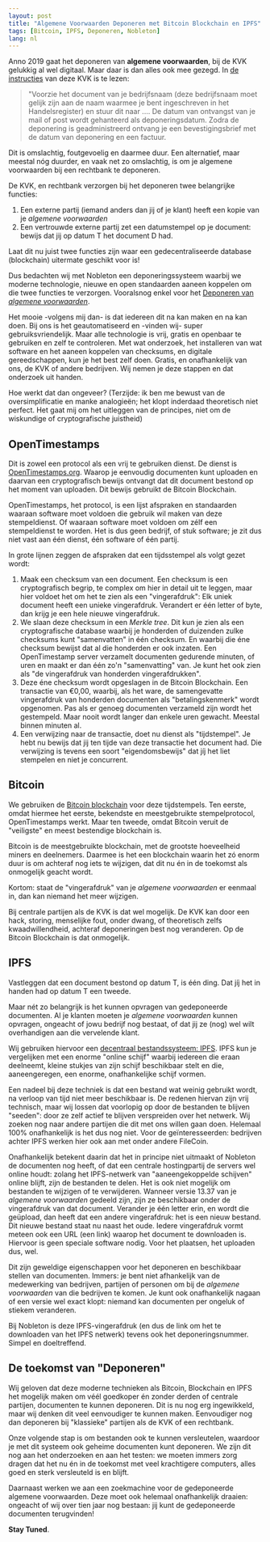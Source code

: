 ```yaml
---
layout: post
title: "Algemene Voorwaarden Deponeren met Bitcoin Blockchain en IPFS"
tags: [Bitcoin, IPFS, Deponeren, Nobleton]
lang: nl
---
```


Anno 2019 gaat het deponeren van __algemene voorwaarden__, bij de KVK
gelukkig al wel digitaal. Maar daar is dan alles ook mee gezegd. In [de
instructies](https://www.kvk.nl/inschrijven-en-wijzigen/deponeren/algemene-voorwaarden-deponeren/)
van deze KVK is te lezen:

> "Voorzie het document van je bedrijfsnaam (deze bedrijfsnaam moet gelijk zijn aan de naam waarmee je bent ingeschreven in het Handelsregister) en stuur dit naar .... De datum van ontvangst van je mail of post wordt gehanteerd als deponeringsdatum.
> Zodra de deponering is geadministreerd ontvang je een bevestigingsbrief met de datum van deponering en een factuur.

Dit is omslachtig, foutgevoelig en daarmee duur. Een alternatief, maar
meestal nóg duurder, en vaak net zo omslachtig, is om je algemene
voorwaarden bij een rechtbank te deponeren.

De KVK, en rechtbank verzorgen bij het deponeren twee belangrijke functies:

1. Een externe partij (iemand anders dan jij of je klant) heeft een kopie van je _algemene voorwaarden_
1. Een vertrouwde externe partij zet een datumstempel op je document:
   bewijs dat jij op datum T het document D had.

Laat dit nu juist twee functies zijn waar een gedecentraliseerde
database (blockchain) uitermate geschikt voor is!

Dus bedachten wij met Nobleton een deponeringssysteem waarbij we
moderne technologie, nieuwe en open standaarden aaneen koppelen om die
twee functies te verzorgen. Vooralsnog enkel voor het [Deponeren van
_algemene voorwaarden_](https://nobleton.nl/deponeren/).

Het mooie -volgens mij dan- is dat iedereen dit na kan maken en na kan
doen. Bij ons is het geautomatiseerd en -vinden wij- super
gebruiksvriendelijk. Maar alle technologie is vrij, gratis en openbaar
te gebruiken en zelf te controleren. Met wat onderzoek, het installeren
van wat software en het aaneen koppelen van checksums, en digitale
gereedschappen, kun je het best zelf doen. Gratis, en onafhankelijk van
ons, de KVK of andere bedrijven. Wij nemen je deze stappen en dat onderzoek
uit handen.

Hoe werkt dat dan ongeveer? (Terzijde: ik ben me bewust van de
oversimplificatie en manke analogieën; het
klopt inderdaad theoretisch niet perfect. Het gaat mij om het uitleggen
van de principes, niet om de wiskundige of cryptografische juistheid)

## OpenTimestamps

Dit is zowel een protocol als een vrij te gebruiken dienst.  De dienst
is [OpenTimestamps.org](https://opentimestamps.org). Waarop je eenvoudig
documenten kunt uploaden en daarvan een cryptografisch bewijs ontvangt
dat dit document bestond op het moment van uploaden. Dit bewijs
gebruikt de Bitcoin Blockchain.
 
OpenTimestamps, het protocol, is een lijst afspraken en standaarden
waaraan software moet voldoen die gebruik wil maken van deze
stempeldienst. Of waaraan software moet voldoen om zélf een
stempeldienst te worden. Het is dus geen bedrijf, of stuk software; je
zit dus niet vast aan één dienst, één software of één partij.

In grote lijnen zeggen de afspraken dat een tijdsstempel als volgt gezet
wordt:

1. Maak een checksum van een document. Een checksum is een
   cryptografisch begrip, te complex om hier in detail uit te leggen, maar hier
   voldoet het om het te zien als een "vingerafdruk": Elk uniek document
   heeft een unieke vingerafdruk. Verandert er één letter of byte, dan
   krijg je een hele nieuwe vingerafdruk.
2. We slaan deze checksum in een *Merkle tree*. Dit kun je zien als een
   cryptografische database waarbij je honderden of duizenden zulke
   checksums kunt "samenvatten" in één checksum. En waarbij die éne
   checksum bewijst dat al die honderden er ook inzaten. Een
   OpenTimestamp server verzamelt documenten gedurende minuten, of uren
   en maakt er dan één zo'n "samenvatting" van. Je kunt het ook zien als
   "de vingerafdruk van honderden vingerafdrukken".
3. Deze éne checksum wordt opgeslagen in de Bitcoin Blockchain. Een transactie van
   €0,00, waarbij, als het ware, de samengevatte vingerafdruk van
   honderden documenten als "betalingskenmerk" wordt opgenomen. Pas als
   er genoeg documenten verzameld zijn wordt het gestempeld. Maar nooit
   wordt langer dan enkele uren gewacht. Meestal binnen minuten al.
4. Een verwijzing naar de transactie, doet nu dienst als "tijdstempel".
   Je hebt nu bewijs dat jij ten tijde van deze transactie het document
   had. Die verwijzing is tevens een soort "eigendomsbewijs" dat jíj het
   liet stempelen en niet je concurrent.

## Bitcoin

We gebruiken de [Bitcoin blockchain](https://bitcoinuitleg.nl/) voor
deze tijdstempels. Ten eerste, omdat hiermee het eerste, bekendste en
meestgebruikte stempelprotocol, OpenTimestamps werkt. Maar ten
tweede, omdat Bitcoin veruit de "veiligste" en meest bestendige
blockchain is.

Bitcoin is de meestgebruikte blockchain, met de grootste hoeveelheid
miners en deelnemers. Daarmee is het een blockchain waarin het zó enorm
duur is om achteraf nog iets te wijzigen, dat dit nu én in de toekomst
als onmogelijk geacht wordt.

Kortom: staat de "vingerafdruk" van je _algemene voorwaarden_ er eenmaal
in, dan kan niemand het meer wijzigen.

Bij centrale partijen als de KVK is dat wel mogelijk. De KVK kan door
een hack, storing, menselijke fout, onder dwang, of theoretisch zelfs
kwaadwillendheid, achteraf deponeringen best nog veranderen. 
Op de Bitcoin Blockchain is dat onmogelijk.

## IPFS

Vastleggen dat een document bestond op datum T, is één ding. Dat jíj het
in handen had op datum T een tweede.

Maar nét zo belangrijk is het kunnen opvragen van gedeponeerde
documenten. Al je klanten moeten je _algemene voorwaarden_ kunnen
opvragen, ongeacht of jowu bedrijf nog bestaat, of dat jij ze (nog) wel
wilt overhandigen aan die vervelende klant.

Wij gebruiken hiervoor een [decentraal bestandssysteem:
IPFS](https://ipfs.io/). IPFS kun je vergelijken met een enorme "online
schijf" waarbij iedereen die eraan deelneemt, kleine stukjes van zijn
schijf beschikbaar stelt en die, aaneengeregen, een enorme,
onafhankelijke schijf vormen.

Een nadeel bij deze techniek is dat een bestand wat weinig gebruikt
wordt, na verloop van tijd niet meer beschikbaar is. De redenen hiervan
zijn vrij technisch, maar wij lossen dat voorlopig op door de bestanden
te blijven "seeden": door ze zelf actief te blijven verspreiden over het
netwerk. Wij zoeken nog naar andere partijen die dit met ons willen
gaan doen. Helemaal 100% onafhankelijk is het dus nog niet. Voor de
geïnteresseerden: bedrijven achter IPFS werken hier ook aan met onder
andere FileCoin.

Onafhankelijk betekent daarin dat het in principe niet uitmaakt of Nobleton de
documenten nog heeft, of dat een centrale hostingpartij de servers wel
online houdt: zolang het IPFS-netwerk van "aaneengekoppelde schijven"
online blijft, zijn de bestanden te delen. Het is ook niet mogelijk om
bestanden te wijzigen of te verwijderen. Wanneer versie 13.37 van je
_algemene voorwaarden_ gedeeld zijn, zijn ze beschikbaar onder de
vingerafdruk van dat document. Verander je één letter erin, en wordt die
geüpload, dan heeft dat een andere vingerafdruk: het is een nieuw
bestand. Dit nieuwe bestand staat nu naast het oude. Iedere vingerafdruk
vormt meteen ook een URL (een link) waarop het document te downloaden is.
Hiervoor is geen speciale software nodig. Voor het plaatsen, het uploaden dus,
wel.

Dit zijn geweldige eigenschappen voor het deponeren en beschikbaar
stellen van documenten. 
Immers: je bent niet afhankelijk van de medewerking van bedrijven,
partijen of personen om bij de _algemene voorwaarden_ van die bedrijven te
komen. Je kunt ook onafhankelijk nagaan of een versie wel exact klopt:
niemand kan documenten per ongeluk of stiekem veranderen.

Bij Nobleton is deze IPFS-vingerafdruk (en dus de link om het te
downloaden van het IPFS netwerk) tevens ook het deponeringsnummer.
Simpel en doeltreffend.

## De toekomst van "Deponeren"

Wij geloven dat deze moderne technieken als Bitcoin, Blockchain en IPFS
het mogelijk maken om véél goedkoper én zonder derden of centrale
partijen, documenten te kunnen deponeren. Dit is nu nog erg ingewikkeld,
maar wij denken dit veel eenvoudiger te kunnen maken. Eenvoudiger nog
dan deponeren bij "klassieke" partijen als de KVK of een rechtbank.

Onze volgende stap is om bestanden ook te kunnen versleutelen, waardoor
je met dit systeem ook geheime documenten kunt deponeren. We zijn dit
nog aan het onderzoeken en aan het testen: we moeten immers zorg dragen
dat het nu én in de toekomst met veel krachtigere computers, alles goed
en sterk versleuteld is en blijft.

Daarnaast werken we aan een zoekmachine voor de gedeponeerde algemene
voorwaarden. Deze moet ook helemaal onafhankelijk draaien: ongeacht of
wij over tien jaar nog bestaan: jij kunt de gedeponeerde documenten
terugvinden!

**Stay Tuned**.
